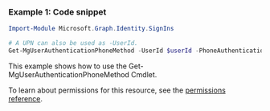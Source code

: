 ### Example 1: Code snippet

```powershell
Import-Module Microsoft.Graph.Identity.SignIns

# A UPN can also be used as -UserId.
Get-MgUserAuthenticationPhoneMethod -UserId $userId -PhoneAuthenticationMethodId $phoneAuthenticationMethodId
```
This example shows how to use the Get-MgUserAuthenticationPhoneMethod Cmdlet.

To learn about permissions for this resource, see the [permissions reference](/graph/permissions-reference).

